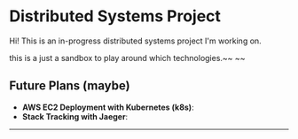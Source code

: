 # Distributed Systems Project

Hi! This is an in-progress distributed systems project I'm working on.

this is a just a sandbox to play around which technologies.~~
~~
## Future Plans (maybe)

- **AWS EC2 Deployment with Kubernetes (k8s)**: 
- **Stack Tracking with Jaeger**: 
---


